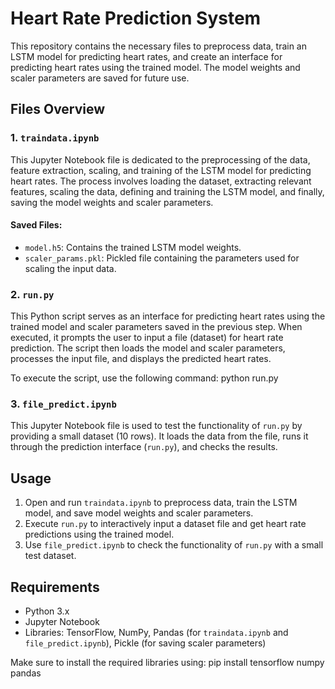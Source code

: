 # Heart Rate Prediction System

This repository contains the necessary files to preprocess data, train an LSTM model for predicting heart rates, and create an interface for predicting heart rates using the trained model. The model weights and scaler parameters are saved for future use.

## Files Overview

### 1. `traindata.ipynb`

This Jupyter Notebook file is dedicated to the preprocessing of the data, feature extraction, scaling, and training of the LSTM model for predicting heart rates. The process involves loading the dataset, extracting relevant features, scaling the data, defining and training the LSTM model, and finally, saving the model weights and scaler parameters.

#### Saved Files:
- `model.h5`: Contains the trained LSTM model weights.
- `scaler_params.pkl`: Pickled file containing the parameters used for scaling the input data.

### 2. `run.py`

This Python script serves as an interface for predicting heart rates using the trained model and scaler parameters saved in the previous step. When executed, it prompts the user to input a file (dataset) for heart rate prediction. The script then loads the model and scaler parameters, processes the input file, and displays the predicted heart rates.

To execute the script, use the following command:
python run.py

### 3. `file_predict.ipynb`

This Jupyter Notebook file is used to test the functionality of `run.py` by providing a small dataset (10 rows). It loads the data from the file, runs it through the prediction interface (`run.py`), and checks the results.

## Usage

1. Open and run `traindata.ipynb` to preprocess data, train the LSTM model, and save model weights and scaler parameters.
2. Execute `run.py` to interactively input a dataset file and get heart rate predictions using the trained model.
3. Use `file_predict.ipynb` to check the functionality of `run.py` with a small test dataset.

## Requirements

- Python 3.x
- Jupyter Notebook
- Libraries: TensorFlow, NumPy, Pandas (for `traindata.ipynb` and `file_predict.ipynb`), Pickle (for saving scaler parameters)

Make sure to install the required libraries using:
pip install tensorflow numpy pandas

